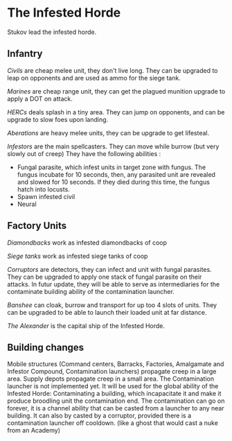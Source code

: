 # The Infested Horde

Stukov lead the infested horde.

## Infantry

*Civils* are cheap melee unit, they don't live long. They can be upgraded to leap on opponents and are used as ammo for the siege tank.

*Marines* are cheap range unit, they can get the plagued munition upgrade to apply a DOT on attack.

*HERCs* deals splash in a tiny area. They can jump on opponents, and can be upgrade to slow foes upon landing.

*Aberations* are heavy melee units, they can be upgrade to get lifesteal.

*Infestors* are the main spellcasters. They can move while burrow (but very slowly out of creep) They have the following abilities :

- Fungal parasite, which infest units in target zone with fungus. The fungus incubate for 10 seconds, then, any parasited unit are revealed and slowed for 10 seconds. If they died during this time, the fungus hatch into locusts.
- Spawn infested civil
- Neural


## Factory Units

*Diamondbacks* work as infested diamondbacks of coop

*Siege tanks* work as infested siege tanks of coop

*Corruptors* are detectors, they can infect and unit with fungal parasites. They can be upgraded to apply one stack of fungal parasite on their attacks. In futur update, they will be able to serve as intermediaries for the contaminate building ability of the contamination launcher.

*Banshee* can cloak, burrow and transport for up too 4 slots of units. They can be upgraded to be able to launch their loaded unit at far distance.

*The Alexander* is the capital ship of the Infested Horde.

## Building changes
Mobile structures (Command centers, Barracks, Factories, Amalgamate and Infestor Compound, Contamination launchers) propagate creep in a large area. Supply depots propagate creep in a small area.
The Contamination launcher is not implemented yet. It will be used for the global ability of the Infested Horde: Contaminating a building, which incapacitate it and make it produce broodling unit the contamination end.
The contamination can go on forever, it is a channel ability that can be casted from a launcher to any near building. It can also by casted by a corruptor, provided there is a contamination launcher off cooldown. (like a ghost that would cast a nuke from an Academy)
